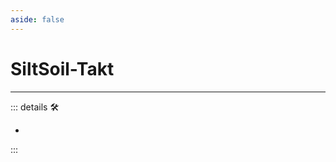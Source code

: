```yaml
---
aside: false
---
```

# SiltSoil-Takt

---

<!-- =================================================== -->
<!-- =================================================== -->
<!-- =================================================== -->
<!-- =================================================== -->
<!-- =================================================== -->
::: details 🛠

-

:::
